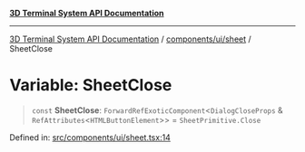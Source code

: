 [**3D Terminal System API Documentation**](../../../../README.md)

***

[3D Terminal System API Documentation](../../../../README.md) / [components/ui/sheet](../README.md) / SheetClose

# Variable: SheetClose

> `const` **SheetClose**: `ForwardRefExoticComponent`\<`DialogCloseProps` & `RefAttributes`\<`HTMLButtonElement`\>\> = `SheetPrimitive.Close`

Defined in: [src/components/ui/sheet.tsx:14](https://github.com/Dicommunitas/ThreeJS_Terminal_3D/blob/ddd5d4bcdcae7e6ea863634448491f6c8a8bd764/src/components/ui/sheet.tsx#L14)
